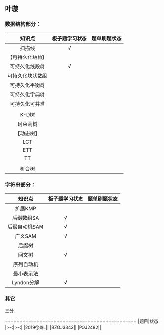 ## 叶璇

### 数据结构部分：
|知识点|板子题学习状态|题单刷题状态|
|:--:|:--:|:--:|
|扫描线|√||
|【可持久化结构】|||
|可持久化线段树|√||
|可持久化块状数组|||
|可持久化平衡树|||
|可持久化字典树|||
|可持久化可并堆|||
||||
|K-D树|||
|珂朵莉树|||
|【动态树】|||
|LCT|||
|ETT|||
|TT|||
||||
|析合树|||


### 字符串部分：
|知识点|板子题学习状态|题单刷题状态|
|:--:|:--:|:--:|
|扩展KMP|||
|后缀数组SA|√||
|后缀自动机SAM|√||
|广义SAM|√||
|后缀树|||
|回文树|√||
|序列自动机|||
|最小表示法|||
|Lyndon分解|√||

### 其它
三分

==============================================
|题目|状态|
|:--:|:--:|
|2019徐州L||
|BZOJ3343||
|POJ2482||